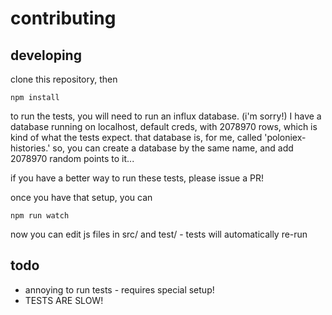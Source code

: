 # contributing 


## developing

clone this repository, then

    npm install


to run the tests, you will need to run an influx database. (i'm sorry!)
I have a database running on localhost, default creds, with 2078970 rows, which is kind of what the tests expect.
that database is, for me, called 'poloniex-histories.'
so, you can create a database by the same name, and add 2078970 random points to it...

if you have a better way to run these tests, please issue a PR!

once you have that setup, you can

    npm run watch

now you can edit js files in src/ and test/ - tests will automatically re-run

## todo

- annoying to run tests - requires special setup!
- TESTS ARE SLOW!


